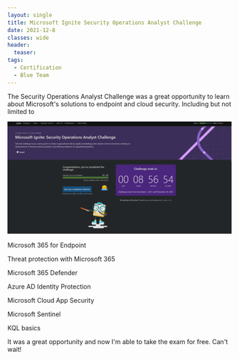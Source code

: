 ```yaml
---
layout: single
title: Microsoft Ignite Security Operations Analyst Challenge 
date: 2021-12-8
classes: wide
header:
  teaser:
tags:
  - Certification
  - Blue Team
--- 
```


The Security Operations Analyst Challenge was a great opportunity to learn about Microsoft's solutions to endpoint and cloud security.
Including but not limited to

 
![](/assets/images/ignite.png)

Microsoft 365 for Endpoint

Threat protection with Microsoft 365

Microsoft 365 Defender 

Azure AD Identity Protection

Microsoft Cloud App Security 

Microsoft Sentinel 

KQL basics

 

It was a great opportunity and now I'm able to take the exam for free. Can't wait!  
